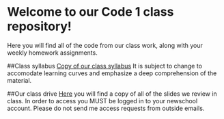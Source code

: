 # Welcome to our Code 1 class repository! 

Here you will find all of the code from our class work, along with your weekly homework assignments. 

##Class syllabus 
[Copy of our class syllabus](https://docs.google.com/document/d/1gjvq_7Ykc7ob10Kj1P3MUgnsIfC3cwqYPFaN7shzkqc/edit?usp=sharing)
It is subject to change to accomodate learning curves and emphasize a deep comprehension of the material. 

##Our class drive
[Here](https://drive.google.com/drive/folders/1b2C_pA4AzMv2hwS-i7c_hcZF0FUxKdeh?usp=sharing) you will find a copy of all of the slides we review in class. In order to access you MUST be logged in to your newschool account. Please do not send me access requests from outside emails. 

